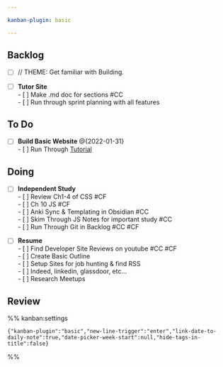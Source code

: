 ```yaml
---

kanban-plugin: basic

---
```


## Backlog

- [ ] // THEME: Get familiar with Building.
- [ ] **Tutor Site** <br>- [ ] Make .md doc for sections #CC <br>- [ ] Run through sprint planning with all features


## To Do

- [ ] **Build Basic Website** @{2022-01-31}<br>- [ ] Run Through [Tutorial](https://www.youtube.com/watch?v=LMagNcngvcU)


## Doing

- [ ] **Independent Study**<br>- [ ] Review Ch1-4 of CSS #CF <br>- [ ] Ch 10 JS #CF <br>- [ ] Anki Sync & Templating in Obsidian #CC <br>- [ ] Skim Through JS Notes for important study #CC<br>- [ ] Run Through Git in Backlog #CC #CF <br>
- [ ] **Resume**<br>- [ ] Find Developer Site Reviews on youtube #CC #CF <br>- [ ] Create Basic Outline<br>- [ ] Setup Sites for job hunting & find RSS<br>	- [ ] Indeed, linkedin, glassdoor, etc...<br>- [ ] Research Meetups


## Review





%% kanban:settings
```
{"kanban-plugin":"basic","new-line-trigger":"enter","link-date-to-daily-note":true,"date-picker-week-start":null,"hide-tags-in-title":false}
```
%%